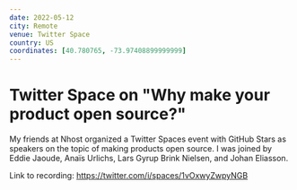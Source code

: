 ```yaml
---
date: 2022-05-12
city: Remote
venue: Twitter Space
country: US
coordinates: [40.780765, -73.97408899999999]
---
```


# Twitter Space on "Why make your product open source?"

My friends at Nhost organized a Twitter Spaces event with GitHub Stars as speakers on the topic of making products open source. I was joined by Eddie Jaoude, Anaïs Urlichs, Lars Gyrup Brink Nielsen, and Johan Eliasson.

Link to recording: https://twitter.com/i/spaces/1vOxwyZwpyNGB
